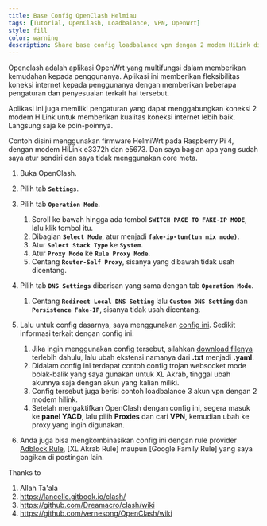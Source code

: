 ```yaml
---
title: Base Config OpenClash Helmiau
tags: [Tutorial, OpenClash, Loadbalance, VPN, OpenWrt]
style: fill
color: warning
description: Share base config loadbalance vpn dengan 2 modem HiLink di OpenClash.
---
```


Openclash adalah aplikasi OpenWrt yang multifungsi dalam memberikan kemudahan kepada penggunanya. Aplikasi ini memberikan fleksibilitas koneksi internet kepada penggunanya dengan memberikan beberapa pengaturan dan penyesuaian terkait hal tersebut.

Aplikasi ini juga memiliki pengaturan yang dapat menggabungkan koneksi 2 modem HiLink untuk memberikan kualitas koneksi internet lebih baik. Langsung saja ke poin-poinnya.

Contoh disini menggunakan firmware HelmiWrt pada Raspberry Pi 4, dengan modem HiLink e3372h dan e5673. Dan saya bagian apa yang sudah saya atur sendiri dan saya tidak menggunakan core meta.

1. Buka OpenClash.
2. Pilih tab **``Settings``**.
3. Pilih tab **``Operation Mode``**.

	1. Scroll ke bawah hingga ada tombol **``SWITCH PAGE TO FAKE-IP MODE``**, lalu klik tombol itu.
	2. Dibagian **``Select Mode``**, atur menjadi **``fake-ip-tun(tun mix mode)``**.
	3. Atur **``Select Stack Type``** ke **``System``**.
	4. Atur **``Proxy Mode``** ke **``Rule Proxy Mode``**.
	5. Centang **``Router-Self Proxy``**, sisanya yang dibawah tidak usah dicentang.



4. Pilih tab **``DNS Settings``** dibarisan yang sama dengan tab **``Operation Mode``**.

	1. Centang **``Redirect Local DNS Setting``** lalu **``Custom DNS Setting``** dan **``Persistence Fake-IP``**, sisanya tidak usah dicentang.



5. Lalu untuk config dasarnya, saya menggunakan [config ini](https://safefileku.com/download/HAW2NbCGre2mKVA). Sedikit informasi terkait dengan config ini:
	
	1. Jika ingin menggunakan config tersebut, silahkan [download filenya](https://safefileku.com/download/HAW2NbCGre2mKVA) terlebih dahulu, lalu ubah ekstensi namanya dari **.txt** menjadi **.yaml**.
	2. Didalam config ini terdapat contoh config trojan websocket mode bolak-balik yang saya gunakan untuk XL Akrab, tinggal ubah akunnya saja dengan akun yang kalian miliki.
	3. Config tersebut juga berisi contoh loadbalance 3 akun vpn dengan 2 modem hilink.
	4. Setelah mengaktifkan OpenClash dengan config ini, segera masuk ke **panel YACD**, lalu pilih **Proxies** dan cari **VPN**, kemudian ubah ke proxy yang ingin digunakan.



6. Anda juga bisa mengkombinasikan config ini dengan rule provider [Adblock Rule](adblocking-openclash), [XL Akrab Rule] maupun [Google Family Rule] yang saya bagikan di postingan lain.


Thanks to
1. Allah Ta'ala
2. https://lancellc.gitbook.io/clash/
3. https://github.com/Dreamacro/clash/wiki
4. https://github.com/vernesong/OpenClash/wiki
